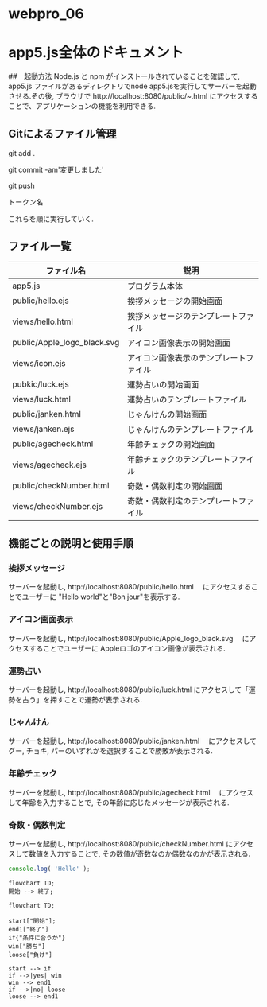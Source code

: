 # webpro_06
# app5.js全体のドキュメント
##　起動方法
Node.js と npm がインストールされていることを確認して, app5.js ファイルがあるディレクトリでnode app5.jsを実行してサーバーを起動させる.その後, ブラウザで http://localhost:8080/public/~.html にアクセスすることで、アプリケーションの機能を利用できる.
## Gitによるファイル管理
git add .

git commit -am'変更しました'

git push  

トークン名

これらを順に実行していく.
## ファイル一覧
ファイル名|説明|
-|-
app5.js|プログラム本体|
public/hello.ejs | 挨拶メッセージの開始画面 |
views/hello.html | 挨拶メッセージのテンプレートファイル
public/Apple_logo_black.svg | アイコン画像表示の開始画面
views/icon.ejs | アイコン画像表示のテンプレートファイル |
pubkic/luck.ejs | 運勢占いの開始画面 |
views/luck.html | 運勢占いのテンプレートファイル|
public/janken.html | じゃんけんの開始画面|
views/janken.ejs | じゃんけんのテンプレートファイル|
public/agecheck.html | 年齢チェックの開始画面 |
views/agecheck.ejs|年齢チェックのテンプレートファイル |
public/checkNumber.html | 奇数・偶数判定の開始画面 |
views/checkNumber.ejs | 奇数・偶数判定のテンプレートファイル|

## 機能ごとの説明と使用手順
### 挨拶メッセージ
サーバーを起動し, http://localhost:8080/public/hello.html　
にアクセスすることでユーザーに "Hello world"と"Bon jour"を表示する.

### アイコン画面表示
サーバーを起動し, http://localhost:8080/public/Apple_logo_black.svg　
にアクセスすることでユーザーに Appleロゴのアイコン画像が表示される.

### 運勢占い
サーバーを起動し, http://localhost:8080/public/luck.html
にアクセスして「運勢を占う」を押すことで運勢が表示される.

### じゃんけん
サーバーを起動し, http://localhost:8080/public/janken.html　
にアクセスしてグー, チョキ, パーのいずれかを選択することで勝敗が表示される.

### 年齢チェック
サーバーを起動し, http://localhost:8080/public/agecheck.html　
にアクセスして年齢を入力することで, その年齢に応じたメッセージが表示される.

### 奇数・偶数判定
サーバーを起動し, http://localhost:8080/public/checkNumber.html
にアクセスして数値を入力することで, その数値が奇数なのか偶数なのかが表示される.




```javascript
console.log( 'Hello' );
```





```mermaid
flowchart TD;
開始 --> 終了;
```
```mermaid
flowchart TD;

start["開始"];
end1["終了"]
if{"条件に合うか"}
win["勝ち"]
loose["負け"]

start --> if
if -->|yes| win
win --> end1
if -->|no| loose
loose --> end1
```